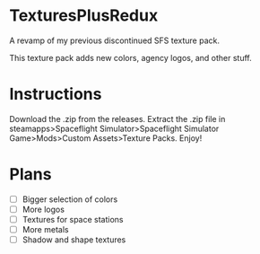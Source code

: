 # TexturesPlusRedux
A revamp of my previous discontinued SFS texture pack.

This texture pack adds new colors, agency logos, and other stuff.

# Instructions

Download the .zip from the releases.
Extract the .zip file in steamapps>Spaceflight Simulator>Spaceflight Simulator Game>Mods>Custom Assets>Texture Packs.
Enjoy!

# Plans

- [ ] Bigger selection of colors
- [ ] More logos
- [ ] Textures for space stations
- [ ] More metals
- [ ] Shadow and shape textures

